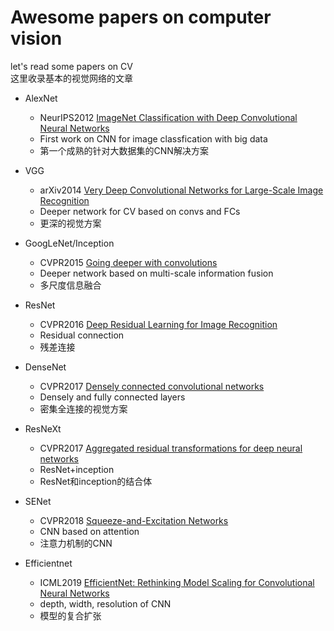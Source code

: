 # Awesome papers on computer vision 
let's read some papers on CV  
这里收录基本的视觉网络的文章

* AlexNet
  * NeurIPS2012 [ImageNet Classification with Deep Convolutional Neural Networks](https://proceedings.neurips.cc/paper/2012/file/c399862d3b9d6b76c8436e924a68c45b-Paper.pdf)
  * First work on CNN for image classfication with big data
  * 第一个成熟的针对大数据集的CNN解决方案
    
* VGG
  * arXiv2014 [Very Deep Convolutional Networks for Large-Scale Image Recognition](https://www.cs.cmu.edu/~jeanoh/16-785/papers/simonyan-iclr2015-vgg.pdf)
  * Deeper network for CV based on convs and FCs
  * 更深的视觉方案

* GoogLeNet/Inception
  * CVPR2015 [Going deeper with convolutions](https://www.cv-foundation.org/openaccess/content_cvpr_2015/papers/Szegedy_Going_Deeper_With_2015_CVPR_paper.pdf)
  * Deeper network based on multi-scale information fusion
  * 多尺度信息融合

* ResNet
  * CVPR2016 [Deep Residual Learning for Image Recognition](https://openaccess.thecvf.com/content_cvpr_2016/papers/He_Deep_Residual_Learning_CVPR_2016_paper.pdf)
  * Residual connection
  * 残差连接

* DenseNet
  * CVPR2017 [Densely connected convolutional networks](https://openaccess.thecvf.com/content_cvpr_2017/papers/Huang_Densely_Connected_Convolutional_CVPR_2017_paper.pdf)
  * Densely and fully connected layers 
  * 密集全连接的视觉方案

* ResNeXt
  * CVPR2017 [Aggregated residual transformations for deep neural networks](https://openaccess.thecvf.com/content_cvpr_2017/papers/Xie_Aggregated_Residual_Transformations_CVPR_2017_paper.pdf)
  * ResNet+inception
  * ResNet和inception的结合体

* SENet
  * CVPR2018 [Squeeze-and-Excitation Networks](https://openaccess.thecvf.com/content_cvpr_2018/papers/Hu_Squeeze-and-Excitation_Networks_CVPR_2018_paper.pdf)
  * CNN based on attention  
  * 注意力机制的CNN

* Efficientnet
  * ICML2019 [EfficientNet: Rethinking Model Scaling for Convolutional Neural Networks](http://proceedings.mlr.press/v97/tan19a/tan19a.pdf)
  * depth, width, resolution of CNN
  * 模型的复合扩张
